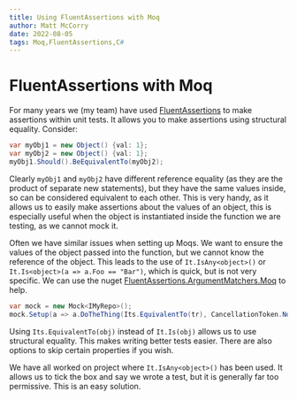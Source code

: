 ```yaml
---
title: Using FluentAssertions with Moq
author: Matt McCorry
date: 2022-08-05
tags: Moq,FluentAssertions,C#
---
```


# FluentAssertions with Moq

For many years we (my team) have used [FluentAssertions](https://fluentassertions.com) to make assertions within unit tests.  It allows you to make assertions using structural equality.  Consider:
```csharp
var myObj1 = new Object() {val: 1};
var myObj2 = new Object() {val: 1};
myObj1.Should().BeEquivalentTo(myObj2);
```

Clearly `myObj1` and `myObj2` have different reference equality (as they are the product of separate new statements), but they have the same values inside, so can be considered equivalent to each other.  This is very handy, as it allows us to easily make assertions about the values of an object, this is especially useful when the object is instantiated inside the function we are testing, as we cannot mock it.

Often we have similar issues when setting up Moqs.  We want to ensure the values of the object passed into the function, but we cannot know the reference of the object.  This leads to the use of `It.IsAny<object>()` or `It.Is<object>(a => a.Foo == "Bar")`, which is quick, but is not very specific.  We can use the nuget
[FluentAssertions.ArgumentMatchers.Moq](https://github.com/ronaldbosma/FluentAssertions.ArgumentMatchers.Moq) to help.

```csharp
var mock = new Mock<IMyRepo>();
mock.Setup(a => a.DoTheThing(Its.EquivalentTo(tr), CancellationToken.None)).Returns(Task.CompletedTask);
```

Using `Its.EquivalentTo(obj)` instead of `It.Is(obj)` allows us to use structural equality.  This makes writing better tests easier. There are also options to skip certain properties if you wish.

We have all worked on project where `It.IsAny<object>()` has been used. It allows us to tick the box and say we wrote a test, but it is generally far too permissive.  This is an easy solution.
